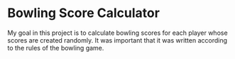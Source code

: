 # Bowling Score Calculator
My goal in this project is to calculate bowling scores for each player whose scores are created randomly. It was important that it was written according to the rules of the bowling game.
